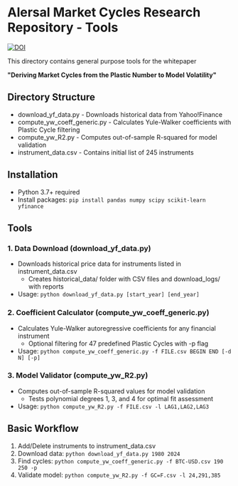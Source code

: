 # Alersal Market Cycles Research Repository - Tools
[![DOI](https://zenodo.org/badge/DOI/10.5281/zenodo.16730905.svg)](https://doi.org/10.5281/zenodo.16730905)

This directory contains general purpose tools for the whitepaper

**"Deriving Market Cycles from the Plastic Number to Model Volatility"**

## Directory Structure
- download_yf_data.py          - Downloads historical data from Yahoo!Finance
- compute_yw_coeff_generic.py  - Calculates Yule-Walker coefficients with Plastic Cycle filtering
- compute_yw_R2.py             - Computes out-of-sample R-squared for model validation
- instrument_data.csv          - Contains initial list of 245 instruments

## Installation
- Python 3.7+ required
- Install packages: `pip install pandas numpy scipy scikit-learn yfinance`

## Tools

### 1. Data Download (download_yf_data.py)
  - Downloads historical price data for instruments listed in instrument_data.csv
    - Creates historical_data/ folder with CSV files and download_logs/ with reports
  - Usage: `python download_yf_data.py [start_year] [end_year]`

### 2. Coefficient Calculator (compute_yw_coeff_generic.py)
  - Calculates Yule-Walker autoregressive coefficients for any financial instrument
    - Optional filtering for 47 predefined Plastic Cycles with -p flag
  - Usage: `python compute_yw_coeff_generic.py -f FILE.csv BEGIN END [-d N] [-p]`

### 3. Model Validator (compute_yw_R2.py)
  - Computes out-of-sample R-squared values for model validation
    - Tests polynomial degrees 1, 3, and 4 for optimal fit assessment
  - Usage: `python compute_yw_R2.py -f FILE.csv -l LAG1,LAG2,LAG3`

## Basic Workflow
1. Add/Delete instruments to instrument_data.csv
2. Download data: `python download_yf_data.py 1980 2024`
3. Find cycles: `python compute_yw_coeff_generic.py -f BTC-USD.csv 190 250 -p`
4. Validate model: `python compute_yw_R2.py -f GC=F.csv -l 24,291,385`
